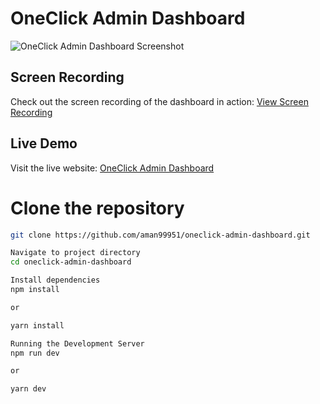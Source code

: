 # OneClick Admin Dashboard

![OneClick Admin Dashboard Screenshot]( https://i.ibb.co/WpvFcLmD/Screenshot-2025-07-09-105043.png)

## Screen Recording
Check out the screen recording of the dashboard in action: [View Screen Recording](https://drive.google.com/file/d/1xXtgvI4KQz93QBTJMLkZYk9rSs3oO4eG/view?usp=sharing)

## Live Demo
Visit the live website: [OneClick Admin Dashboard](https://oneclick-admin-dashboard.vercel.app/)

# Clone the repository
```bash
git clone https://github.com/aman99951/oneclick-admin-dashboard.git

Navigate to project directory
cd oneclick-admin-dashboard

Install dependencies
npm install

or

yarn install

Running the Development Server
npm run dev

or

yarn dev
